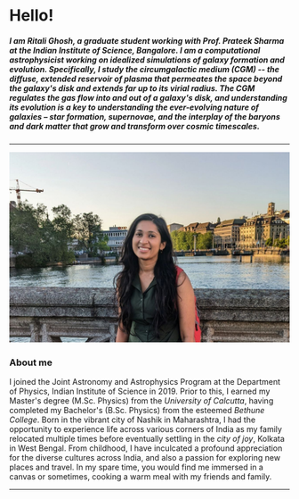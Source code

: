 # Hello!
##### I am Ritali Ghosh, a graduate student working with Prof. Prateek Sharma at the *Indian Institute of Science, Bangalore*. I am a computational astrophysicist working on idealized simulations of galaxy formation and evolution. Specifically, I study the *circumgalactic medium* (CGM) -- the diffuse, extended reservoir of plasma that permeates the space beyond the galaxy's disk and extends far up to its virial radius. The CGM regulates the gas flow into and out of a galaxy's disk, and understanding its evolution is a key to understanding the ever-evolving nature of galaxies – star formation, supernovae, and the interplay of the baryons and dark matter that grow and transform over cosmic timescales.
---
![](images/me_zurich.jpg)


### About me
I joined the Joint Astronomy and Astrophysics Program at the Department of Physics, Indian Institute of Science in 2019. Prior to this, I earned my Master's degree (M.Sc. Physics) from the *University of Calcutta*, having completed my Bachelor's (B.Sc. Physics) from the esteemed *Bethune College*. Born in the vibrant city of Nashik in Maharashtra, I had the opportunity to experience life across various corners of India as my family relocated multiple times before eventually settling in the *city of joy*, Kolkata in West Bengal. From childhood, I have inculcated a profound appreciation for the diverse cultures across India, and also a passion for exploring new places and travel. In my spare time, you would find me immersed in a canvas or sometimes, cooking a warm meal with my friends and family.
***
